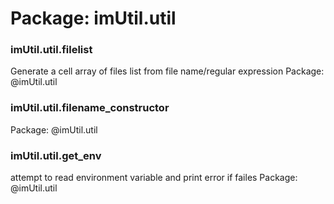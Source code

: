 # Package: imUtil.util


### imUtil.util.filelist

Generate a cell array of files list from file name/regular expression Package: @imUtil.util


### imUtil.util.filename_constructor

Package: @imUtil.util


### imUtil.util.get_env

attempt to read environment variable and print error if failes Package: @imUtil.util



